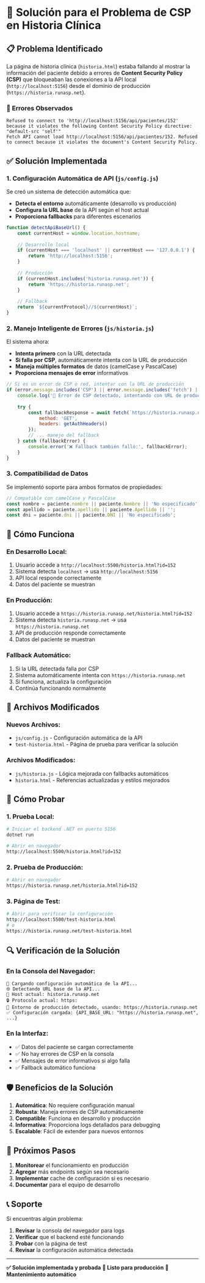 # 🔧 Solución para el Problema de CSP en Historia Clínica

## 📋 Problema Identificado

La página de historia clínica (`historia.html`) estaba fallando al mostrar la información del paciente debido a errores de **Content Security Policy (CSP)** que bloqueaban las conexiones a la API local (`http://localhost:5156`) desde el dominio de producción (`https://historia.runasp.net`).

### 🚨 Errores Observados

```
Refused to connect to 'http://localhost:5156/api/pacientes/152' because it violates the following Content Security Policy directive: "default-src 'self'"
Fetch API cannot load http://localhost:5156/api/pacientes/152. Refused to connect because it violates the document's Content Security Policy.
```

## ✅ Solución Implementada

### 1. **Configuración Automática de API** (`js/config.js`)

Se creó un sistema de detección automática que:

- **Detecta el entorno** automáticamente (desarrollo vs producción)
- **Configura la URL base** de la API según el host actual
- **Proporciona fallbacks** para diferentes escenarios

```javascript
function detectApiBaseUrl() {
    const currentHost = window.location.hostname;
    
    // Desarrollo local
    if (currentHost === 'localhost' || currentHost === '127.0.0.1') {
        return 'http://localhost:5156';
    }
    
    // Producción
    if (currentHost.includes('historia.runasp.net')) {
        return 'https://historia.runasp.net';
    }
    
    // Fallback
    return `${currentProtocol}//${currentHost}`;
}
```

### 2. **Manejo Inteligente de Errores** (`js/historia.js`)

El sistema ahora:

- **Intenta primero** con la URL detectada
- **Si falla por CSP**, automáticamente intenta con la URL de producción
- **Maneja múltiples formatos** de datos (camelCase y PascalCase)
- **Proporciona mensajes de error** informativos

```javascript
// Si es un error de CSP o red, intentar con la URL de producción
if (error.message.includes('CSP') || error.message.includes('fetch') || error.message.includes('Failed to fetch')) {
    console.log('🔄 Error de CSP detectado, intentando con URL de producción...');
    
    try {
        const fallbackResponse = await fetch(`https://historia.runasp.net/api/pacientes/${patientId}`, {
            method: 'GET',
            headers: getAuthHeaders()
        });
        // ... manejo del fallback
    } catch (fallbackError) {
        console.error('❌ Fallback también falló:', fallbackError);
    }
}
```

### 3. **Compatibilidad de Datos**

Se implementó soporte para ambos formatos de propiedades:

```javascript
// Compatible con camelCase y PascalCase
const nombre = paciente.nombre || paciente.Nombre || 'No especificado';
const apellido = paciente.apellido || paciente.Apellido || '';
const dni = paciente.dni || paciente.DNI || 'No especificado';
```

## 🚀 Cómo Funciona

### **En Desarrollo Local:**
1. Usuario accede a `http://localhost:5500/historia.html?id=152`
2. Sistema detecta `localhost` → usa `http://localhost:5156`
3. API local responde correctamente
4. Datos del paciente se muestran

### **En Producción:**
1. Usuario accede a `https://historia.runasp.net/historia.html?id=152`
2. Sistema detecta `historia.runasp.net` → usa `https://historia.runasp.net`
3. API de producción responde correctamente
4. Datos del paciente se muestran

### **Fallback Automático:**
1. Si la URL detectada falla por CSP
2. Sistema automáticamente intenta con `https://historia.runasp.net`
3. Si funciona, actualiza la configuración
4. Continúa funcionando normalmente

## 📁 Archivos Modificados

### **Nuevos Archivos:**
- `js/config.js` - Configuración automática de la API
- `test-historia.html` - Página de prueba para verificar la solución

### **Archivos Modificados:**
- `js/historia.js` - Lógica mejorada con fallbacks automáticos
- `historia.html` - Referencias actualizadas y estilos mejorados

## 🧪 Cómo Probar

### **1. Prueba Local:**
```bash
# Iniciar el backend .NET en puerto 5156
dotnet run

# Abrir en navegador
http://localhost:5500/historia.html?id=152
```

### **2. Prueba de Producción:**
```bash
# Abrir en navegador
https://historia.runasp.net/historia.html?id=152
```

### **3. Página de Test:**
```bash
# Abrir para verificar la configuración
http://localhost:5500/test-historia.html
# o
https://historia.runasp.net/test-historia.html
```

## 🔍 Verificación de la Solución

### **En la Consola del Navegador:**
```
🔧 Cargando configuración automática de la API...
🌐 Detectando URL base de la API...
📍 Host actual: historia.runasp.net
🔒 Protocolo actual: https:
🚀 Entorno de producción detectado, usando: https://historia.runasp.net
✅ Configuración cargada: {API_BASE_URL: "https://historia.runasp.net", ...}
```

### **En la Interfaz:**
- ✅ Datos del paciente se cargan correctamente
- ✅ No hay errores de CSP en la consola
- ✅ Mensajes de error informativos si algo falla
- ✅ Fallback automático funciona

## 🛡️ Beneficios de la Solución

1. **Automática**: No requiere configuración manual
2. **Robusta**: Maneja errores de CSP automáticamente
3. **Compatible**: Funciona en desarrollo y producción
4. **Informativa**: Proporciona logs detallados para debugging
5. **Escalable**: Fácil de extender para nuevos entornos

## 🔮 Próximos Pasos

1. **Monitorear** el funcionamiento en producción
2. **Agregar** más endpoints según sea necesario
3. **Implementar** cache de configuración si es necesario
4. **Documentar** para el equipo de desarrollo

## 📞 Soporte

Si encuentras algún problema:

1. **Revisar** la consola del navegador para logs
2. **Verificar** que el backend esté funcionando
3. **Probar** con la página de test
4. **Revisar** la configuración automática detectada

---

**✅ Solución implementada y probada**
**🚀 Listo para producción**
**🔧 Mantenimiento automático**












